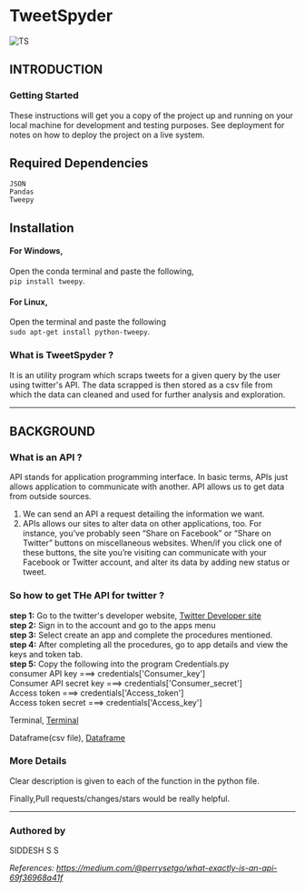 # TweetSpyder

![TS](https://articles-images.sftcdn.net/wp-content/uploads/sites/3/2017/05/twitter-logo-small-fade-1920.png)

## INTRODUCTION
### Getting Started

These instructions will get you a copy of the project up and running on your local machine for development and testing purposes. See deployment for notes on how to deploy the project on a live system.

## Required Dependencies
```
JSON 
Pandas
Tweepy
```

## Installation 
#### For Windows,<br />
Open the conda terminal and paste the following,<br /> 
```pip install tweepy```.
<br />
#### For Linux,<br /> 
Open the terminal and paste the following <br />
```sudo apt-get install python-tweepy```.

### What is TweetSpyder ?
It is an utility program which scraps tweets for a given query by the user using twitter's API. The data scrapped is then stored as a csv file from which the data can cleaned and used for further analysis and exploration.

_________

## BACKGROUND

### What is an API ?
API stands for application programming interface. In basic terms, APIs just allows application to communicate with another.
API allows us to get data from outside sources.
1. We can send an API a request detailing the information we want.
2. APIs allows our sites to alter data on other applications, too. For instance, you’ve probably seen “Share on Facebook” or “Share on Twitter” buttons on miscellaneous websites. When/if you click one of these buttons, the site you’re visiting can communicate with your Facebook or Twitter account, and alter its data by adding new status or tweet.

### So how to get THe API for twitter ? <br />
<b>step 1:</b> Go to the twitter's developer website,
[Twitter Developer site](https://developer.twitter.com/content/developer-twitter/en.html)<br />
<b>step 2:</b> Sign in to the account and go to the apps menu<br />
<b>step 3:</b> Select create an app and complete the procedures mentioned.<br />
<b>step 4:</b> After completing all the procedures, go to app details and view the keys and token tab.<br />
<b>step 5:</b> Copy the following into the program Credentials.py<br />
<t>consumer API key        ===> credentials['Consumer_key']</t><br />
Consumer API secret key ===> credentials['Consumer_secret']<br />
Access token            ===> credentials['Access_token']<br />
Access token secret     ===> credentials['Access_key']<br />

Terminal,
[Terminal](https://github.com/IIplutocrat45II/TweetSpyder/blob/master/images/sc1.png)

Dataframe(csv file),
[Dataframe](https://github.com/IIplutocrat45II/TweetSpyder/blob/master/images/sc2.png)



### More Details
Clear description is given to each of the function in the python file.

Finally,Pull requests/changes/stars would be really helpful.
________________________________________________________________________________________________________________________

### Authored by
SIDDESH S S 






*References: https://medium.com/@perrysetgo/what-exactly-is-an-api-69f36968a41f*
